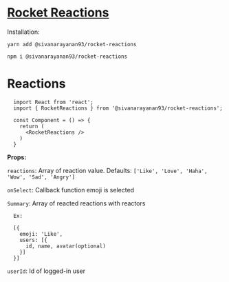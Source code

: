 # [Rocket Reactions](https://github.com/sivanarayanan93/rocket-reactions/tree/fix-comments)

Installation:
```
yarn add @sivanarayanan93/rocket-reactions

npm i @sivanarayanan93/rocket-reactions

```

# Reactions
```
  import React from 'react';
  import { RocketReactions } from '@sivanarayanan93/rocket-reactions';

  const Component = () => {
    return (
      <RocketReactions />
    )
  }

```

**Props:**

`reactions`: Array of reaction value. Defaults: `['Like', 'Love', 'Haha', 'Wow', 'Sad', 'Angry']`

`onSelect`: Callback function emoji is selected

`Summary`: Array of reacted reactions with reactors

  ```
    Ex:

    [{
      emoji: 'Like',
      users: [{
        id, name, avatar(optional)
      }]
    }]
  ```

`userId`: Id of logged-in user